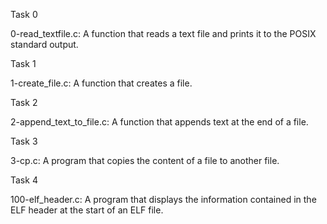 Task 0

0-read_textfile.c: A function that reads a text file and prints it to the POSIX standard output.

Task 1

1-create_file.c: A function that creates a file.

Task 2

2-append_text_to_file.c: A function that appends text at the end of a file.

Task 3

3-cp.c: A program that copies the content of a file to another file.

Task 4

100-elf_header.c: A program that displays the information contained in the ELF header at the start of an ELF file.
